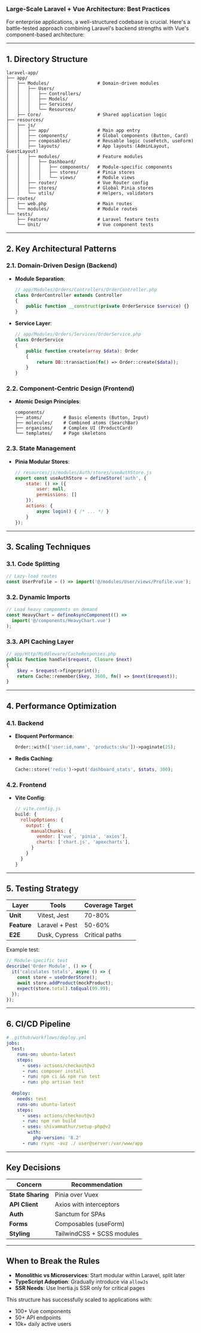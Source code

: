 ### **Large-Scale Laravel + Vue Architecture: Best Practices**

For enterprise applications, a well-structured codebase is crucial. Here's a battle-tested approach combining Laravel's backend strengths with Vue's component-based architecture:

---

## **1. Directory Structure**
```
laravel-app/
├── app/
│   ├── Modules/                  # Domain-driven modules
│   │   ├── Users/
│   │   │   ├── Controllers/
│   │   │   ├── Models/
│   │   │   ├── Services/
│   │   │   └── Resources/
│   ├── Core/                     # Shared application logic
├── resources/
│   ├── js/
│   │   ├── app/                  # Main app entry
│   │   ├── components/           # Global components (Button, Card)
│   │   ├── composables/          # Reusable logic (useFetch, useForm)
│   │   ├── layouts/              # App layouts (AdminLayout, GuestLayout)
│   │   ├── modules/              # Feature modules
│   │   │   ├── Dashboard/
│   │   │   │   ├── components/   # Module-specific components
│   │   │   │   ├── stores/       # Pinia stores
│   │   │   │   └── views/        # Module views
│   │   ├── router/               # Vue Router config
│   │   ├── stores/               # Global Pinia stores
│   │   └── utils/                # Helpers, validators
├── routes/
│   ├── web.php                   # Main routes
│   └── modules/                  # Module routes
└── tests/
    ├── Feature/                  # Laravel feature tests
    └── Unit/                     # Vue component tests
```

---

## **2. Key Architectural Patterns**

### **2.1. Domain-Driven Design (Backend)**
- **Module Separation**:
  ```php
  // app/Modules/Orders/Controllers/OrderController.php
  class OrderController extends Controller
  {
      public function __construct(private OrderService $service) {}
  }
  ```
- **Service Layer**:
  ```php
  // app/Modules/Orders/Services/OrderService.php
  class OrderService
  {
      public function create(array $data): Order
      {
          return DB::transaction(fn() => Order::create($data));
      }
  }
  ```

### **2.2. Component-Centric Design (Frontend)**
- **Atomic Design Principles**:
  ```
  components/
  ├── atoms/        # Basic elements (Button, Input)
  ├── molecules/    # Combined atoms (SearchBar)
  ├── organisms/    # Complex UI (ProductCard)
  └── templates/    # Page skeletons
  ```

### **2.3. State Management**
- **Pinia Modular Stores**:
  ```javascript
  // resources/js/modules/Auth/stores/useAuthStore.js
  export const useAuthStore = defineStore('auth', {
      state: () => ({
          user: null,
          permissions: []
      }),
      actions: {
          async login() { /* ... */ }
      }
  });
  ```

---

## **3. Scaling Techniques**

### **3.1. Code Splitting**
```javascript
// Lazy-load routes
const UserProfile = () => import('@/modules/User/views/Profile.vue');
```

### **3.2. Dynamic Imports**
```javascript
// Load heavy components on demand
const HeavyChart = defineAsyncComponent(() => 
  import('@/components/HeavyChart.vue')
);
```

### **3.3. API Caching Layer**
```php
// app/Http/Middleware/CacheResponses.php
public function handle($request, Closure $next)
{
    $key = $request->fingerprint();
    return Cache::remember($key, 3600, fn() => $next($request));
}
```

---

## **4. Performance Optimization**

### **4.1. Backend**
- **Eloquent Performance**:
  ```php
  Order::with(['user:id,name', 'products:sku'])->paginate(25);
  ```
- **Redis Caching**:
  ```php
  Cache::store('redis')->put('dashboard_stats', $stats, 300);
  ```

### **4.2. Frontend**
- **Vite Config**:
  ```javascript
  // vite.config.js
  build: {
    rollupOptions: {
      output: {
        manualChunks: {
          vendor: ['vue', 'pinia', 'axios'],
          charts: ['chart.js', 'apexcharts'],
        }
      }
    }
  }
  ```

---

## **5. Testing Strategy**
| Layer | Tools | Coverage Target |
|-------|-------|-----------------|
| **Unit** | Vitest, Jest | 70-80% |
| **Feature** | Laravel + Pest | 50-60% |
| **E2E** | Dusk, Cypress | Critical paths |

Example test:
```javascript
// Module-specific test
describe('Order Module', () => {
  it('calculates totals', async () => {
    const store = useOrderStore();
    await store.addProduct(mockProduct);
    expect(store.total).toEqual(99.99);
  });
});
```

---

## **6. CI/CD Pipeline**
```yaml
# .github/workflows/deploy.yml
jobs:
  test:
    runs-on: ubuntu-latest
    steps:
      - uses: actions/checkout@v3
      - run: composer install
      - run: npm ci && npm run test
      - run: php artisan test
  
  deploy:
    needs: test
    runs-on: ubuntu-latest
    steps:
      - uses: actions/checkout@v3
      - run: npm run build
      - uses: shivammathur/setup-php@v2
        with:
          php-version: '8.2'
      - run: rsync -avz ./ user@server:/var/www/app
```

---

## **Key Decisions**
| Concern | Recommendation |
|---------|---------------|
| **State Sharing** | Pinia over Vuex |
| **API Client** | Axios with interceptors |
| **Auth** | Sanctum for SPAs |
| **Forms** | Composables (useForm) |
| **Styling** | TailwindCSS + SCSS modules |

---

## **When to Break the Rules**
- **Monolithic vs Microservices**: Start modular within Laravel, split later
- **TypeScript Adoption**: Gradually introduce via `allowJs`
- **SSR Needs**: Use Inertia.js SSR only for critical pages

This structure has successfully scaled to applications with:
- 100+ Vue components  
- 50+ API endpoints  
- 10k+ daily active users  
